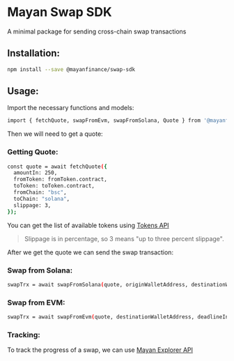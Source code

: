 
# Mayan Swap SDK
A minimal package for sending cross-chain swap transactions

## Installation:

```bash
npm install --save @mayanfinance/swap-sdk
```

## Usage: 

Import the necessary functions and models: 

```bash
import { fetchQuote, swapFromEvm, swapFromSolana, Quote } from '@mayanfinance/swap-sdk'
```

Then we will need to get a quote:

### Getting Quote:
```bash
const quote = await fetchQuote({
  amountIn: 250,
  fromToken: fromToken.contract,
  toToken: toToken.contract,
  fromChain: "bsc",
  toChain: "solana",
  slippage: 3,
});
```

You can get the list of available tokens using [Tokens API](https://price-api.mayan.finance/swagger/)

> Slippage is in percentage, so 3 means "up to three percent slippage".

After we get the quote we can send the swap transaction:

### Swap from Solana:

```bash
swapTrx = await swapFromSolana(quote, originWalletAddress, destinationWalletAddress, deadlineInSeconds, signSolanaTransaction)
```

### Swap from EVM:

```bash
swapTrx = await swapFromEvm(quote, destinationWalletAddress, deadlineInSeconds, provider, signer)
```

### Tracking:
To track the progress of a swap, we can use [Mayan Explorer API](https://explorer-api.mayan.finance/swagger/)
